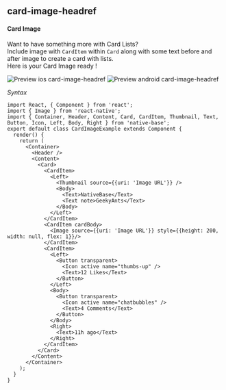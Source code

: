 ## card-image-headref
#### Card Image

Want to have something more with Card Lists? <br />
Include image with <code>CardItem</code> within <code>Card</code> along with some text before and after image to create a card with lists. <br />
Here is your Card Image ready !

![Preview ios card-image-headref](https://github.com/GeekyAnts/NativeBase-KitchenSink/raw/v2.2.0/screenshots/ios/card-image.png)
![Preview android card-image-headref](https://github.com/GeekyAnts/NativeBase-KitchenSink/raw/v2.2.0/screenshots/android/card-image.png)


*Syntax*

<pre class="line-numbers"><code class="language-jsx">import React, { Component } from 'react';
import { Image } from 'react-native';
import { Container, Header, Content, Card, CardItem, Thumbnail, Text, Button, Icon, Left, Body, Right } from 'native-base';
export default class CardImageExample extends Component {
  render() {
    return (
      &lt;Container>
        &lt;Header />
        &lt;Content>
          &lt;Card>
            &lt;CardItem>
              &lt;Left>
                &lt;Thumbnail source=&#123;{uri: 'Image URL'}} />
                &lt;Body>
                  &lt;Text>NativeBase&lt;/Text>
                  &lt;Text note>GeekyAnts&lt;/Text>
                &lt;/Body>
              &lt;/Left>
            &lt;/CardItem>
            &lt;CardItem cardBody>
              &lt;Image source=&#123;{uri: 'Image URL'}} style=&#123;{height: 200, width: null, flex: 1}}/>
            &lt;/CardItem>
            &lt;CardItem>
              &lt;Left>
                &lt;Button transparent>
                  &lt;Icon active name="thumbs-up" />
                  &lt;Text>12 Likes&lt;/Text>
                &lt;/Button>
              &lt;/Left>
              &lt;Body>
                &lt;Button transparent>
                  &lt;Icon active name="chatbubbles" />
                  &lt;Text>4 Comments&lt;/Text>
                &lt;/Button>
              &lt;/Body>
              &lt;Right>
                &lt;Text>11h ago&lt;/Text>
              &lt;/Right>
            &lt;/CardItem>
          &lt;/Card>
        &lt;/Content>
      &lt;/Container>
    );
  }
}</code></pre><br />
